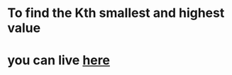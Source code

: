 # To find the Kth smallest and highest value
# you can live [here](https://shyam-brs.github.io/Kth-value/)
